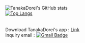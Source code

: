 ![TanakaDorei's GitHub stats](https://github-readme-stats.vercel.app/api?username=User-DoYoung&show_icons=true&theme=tokyonight)<br>
[![Top Langs](https://github-readme-stats.vercel.app/api/top-langs/?username=User-DoYoung&langs_count=8&theme=tokyonight)](https://github.com/anuraghazra/github-readme-stats)<br>
<br>
<br>
Download TanakaDorei's app : [Link](https://sites.google.com/view/tanakadoreiapps/downloads)<br>
Inquiry email : [![Gmail Badge](https://img.shields.io/badge/Gmail-d14836?style=flat-square&logo=Gmail&logoColor=white&link=mailto:mailto:tanaka.dorei.game.ch@gmail.com?subject=%5B%3CPurpose%3E%5D%3CTitle%3E&body=%3D%3D%3D%3D%3D%3D%3D%3D%3D%3D%3D%3D%3D%3D%3D%3D%3D%3D%3D%3D%3D%3D%3D%3D%3D%3D%3D%3D%0D%0AIf%20you%20don't%20write%20the%20purpose%20in%20the%20title%2C%20I%20might%20be%20mistaken%20for%20spam.%0D%0A%3D%3D%3D%3D%3D%3D%3D%3D%3D%3D%3D%3D%3D%3D%3D%3D%3D%3D%3D%3D%3D%3D%3D%3D%3D%3D%3D%3D)](mailto:tanaka.dorei.game.ch@gmail.com)
<br>
